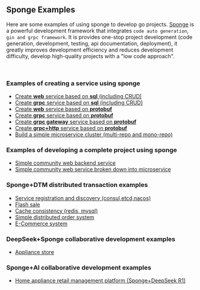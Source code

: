 
## Sponge Examples

Here are some examples of using sponge to develop go projects. [Sponge](https://github.com/zhufuyi/sponge) is a powerful development framework that integrates `code auto generation`, `gin and grpc framework`. It is provides one-stop project development (code generation, development, testing, api documentation, deployment), it greatly improves development efficiency and reduces development difficulty, develop high-quality projects with a "low code approach".

<br>

### Examples of creating a service using sponge

- [Create **web** service based on **sql** (including CRUD)](https://github.com/zhufuyi/sponge_examples/tree/main/1_web-gin-CRUD)
- [Create **grpc** service based on **sql** (including CRUD)](https://github.com/zhufuyi/sponge_examples/tree/main/2_micro-grpc-CRUD)
- [Create **web** service based on **protobuf**](https://github.com/zhufuyi/sponge_examples/tree/main/3_web-gin-protobuf)
- [Create **grpc** service based on **protobuf** ](https://github.com/zhufuyi/sponge_examples/tree/main/4_micro-grpc-protobuf)
- [Create **grpc gateway** service based on **protobuf**](https://github.com/zhufuyi/sponge_examples/tree/main/5_micro-gin-rpc-gateway)
- [Create **grpc+http** service based on **protobuf**](https://github.com/zhufuyi/sponge_examples/tree/main/_10_micro-grpc-http-protobuf)
- [Build a simple microservice cluster (multi-repo and mono-repo)](https://github.com/zhufuyi/sponge_examples/tree/main/6_micro-cluster)

### Examples of developing a complete project using sponge

- [Simple community web backend service](https://github.com/zhufuyi/sponge_examples/tree/main/7_community-single)
- [Simple community web service broken down into microservice](https://github.com/zhufuyi/sponge_examples/tree/main/8_community-cluster)

### Sponge+DTM distributed transaction examples

- [Service registration and discovery (consul,etcd,nacos)](https://github.com/zhufuyi/sponge_examples/tree/main/_11_sponge-dtm-service-registration-discovery)
- [Flash sale](https://github.com/zhufuyi/sponge_examples/tree/main/_12_sponge-dtm-flashSale)
- [Cache consistency (redis, mysql)](https://github.com/zhufuyi/sponge_examples/tree/main/_13_sponge-dtm-cache)
- [Simple distributed order system](https://github.com/zhufuyi/sponge_examples/tree/main/9_order-grpc-distributed-transaction)
- [E-Commerce system](https://github.com/zhufuyi/sponge_examples/tree/main/_14_eshop)

### DeepSeek+Sponge collaborative development examples

- [Appliance store](https://github.com/go-dev-frame/sponge_examples/tree/main/_15_appliance_store)

### Sponge+AI collaborative development examples

- [Home appliance retail management platform (Sponge+DeepSeek R1)](https://github.com/zhufuyi/sponge_examples/tree/main/_15_appliance_store)
